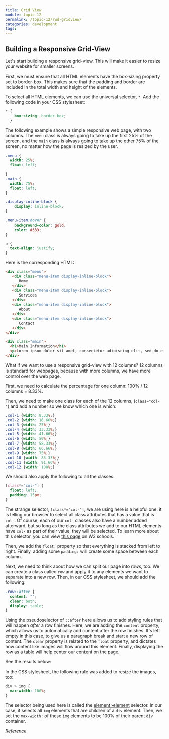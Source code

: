 ```yaml
---
title: Grid View
module: topic-12
permalink: /topic-12/rwd-gridview/
categories: development
tags:
---
```


<div class="divider-heading"></div>

## Building a Responsive Grid-View

Let's start building a responsive grid-view. This will make it easier to resize your website for smaller screens.

First, we must ensure that all HTML elements have the box-sizing property set to border-box. This makes sure that the padding and border are included in the total width and height of the elements.

To select all HTML elements, we can use the universal selector, `*`. Add the following code in your CSS stylesheet:

```css
* {
    box-sizing: border-box;
  }
```

The following example shows a simple responsive web page, with two columns. The `menu` class is always going to take up the first 25% of the screen, and the `main` class is always going to take up the other 75% of the screen, no matter how the page is resized by the user.

```css
.menu {
  width: 25%;
  float: left;
  
}
.main {
  width: 75%;
  float: left;
}

.display-inline-block {
    display: inline-block;
}

.menu-item:hover {
    background-color: gold;
    color: #333;
}

p {
  text-align: justify;
}
```


Here is the corresponding HTML:

```html
<div class="menu">
   <div class="menu-item display-inline-block">
      Home
   </div>
   <div class="menu-item display-inline-block">
      Services
   </div>
   <div class="menu-item display-inline-block">
      About
   </div>
   <div class="menu-item display-inline-block">
      Contact
   </div>
</div>

<div class="main">
  <h1>Main Information</h1>
  <p>Lorem ipsum dolor sit amet, consectetur adipiscing elit, sed do eiusmod tempor incididunt ut labore et dolore magna aliqua. Ut enim ad minim veniam, quis nostrud exercitation ullamco laboris nisi ut aliquip ex ea commodo consequat. Duis aute irure dolor in reprehenderit in voluptate velit esse cillum dolore eu fugiat nulla pariatur. Excepteur sint occaecat cupidatat non proident, sunt in culpa qui officia deserunt mollit anim id est laborum.</p>
</div>
```

<div class="codepen-embed">
  <p data-height="600" data-theme-id="30567" data-slug-hash="OJXoqPN" data-default-tab="css,result" data-user="retrog4m3r" data-embed-version="2" data-pen-title="Grid-View 2 Column" class="codepen"></p>
</div>

What if we want to use a responsive grid-view with 12 columns? 12 columns is standard for webpages, because with more columns, we have more control over the web page.

First, we need to calculate the percentage for one column: 100% / 12 columns = 8.33%.

Then, we need to make one class for each of the 12 columns, (`class="col-"`) and add a number so we know which one is which:


```css
.col-1 {width: 8.33%;}
.col-2 {width: 16.66%;}
.col-3 {width: 25%;}
.col-4 {width: 33.33%;}
.col-5 {width: 41.66%;}
.col-6 {width: 50%;}
.col-7 {width: 58.33%;}
.col-8 {width: 66.66%;}
.col-9 {width: 75%;}
.col-10 {width: 83.33%;}
.col-11 {width: 91.66%;}
.col-12 {width: 100%;}
```

We should also apply the following to all the classes:

```css
[class*="col-"] {
  float: left;
  padding: 15px;
}
```

The strange selector, `[class*="col-"]`, we are using here is a helpful one: it is telling our browser to select all class attributes that has a value that is `col-`. Of course, each of our `col-` classes also have a number added afterward, but so long as the class attributes we add to our HTML elements have `col-` as part of their value, they will be selected. To learn more about this selector, you can view <a href="https://www.w3schools.com/cssref/sel_attr_contain.asp" target="_blank">this page</a> on W3 schools.

Then, we add the `float:` property so that everything is stacked from left to right. Finally, adding some `padding:` will create some space between each column.

Next, we need to think about how we can split our page into <i>rows</i>, too. We can create a class called `row` and apply it to any elements we want to separate into a new row. Then, in our CSS stylesheet, we should add the following:

```css
.row::after {
  content: "";
  clear: both;
  display: table;
}
```

Using the pseudoselector of `::after` here allows us to add styling rules that will happen <i>after</i> a row finishes. Here, we are adding the `content` property, which allows us to automatically add content after the row finishes. It's left empty in this case, to give us a paragraph break and start a new row of content. The `clear` property is related to the `float` property, and dictates how content like images will flow around this element. Finally, displaying the row as a table will help center our content on the page.

See the results below:

<div class="codepen-embed">
  <p data-height="600" data-theme-id="30567" data-slug-hash="dyJQGZB" data-default-tab="css,result" data-user="mart341" data-embed-version="2" data-pen-title="Grid-View 12 Columns" class="codepen"></p>
</div>

In the CSS stylesheet, the following rule was added to resize the images, too: 

```css
div > img {
  max-width: 100%;
}
```

The selector being used here is called the <a href="https://www.w3schools.com/cssref/sel_element_gt.asp" target="_blank">element>element</a> selector. In our case, it selects all `img` elements that are children of a `div` element. Then, we set the `max-width:` of these `img` elements to be 100% of their parent `div` container.

<a href="https://www.w3schools.com/css/css_rwd_grid.asp" target="_new"><em>Reference</em></a>


